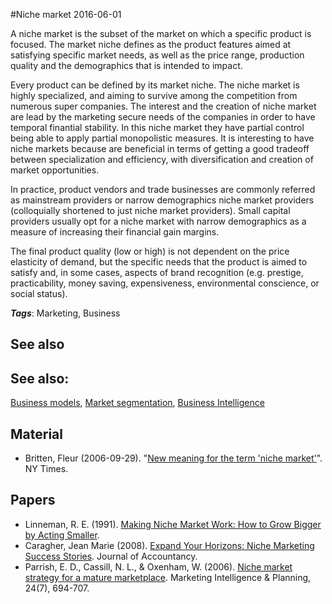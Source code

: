 
#Niche market
2016-06-01

A niche market is the subset of the market on which a specific product is focused. The market niche defines as the product features aimed at satisfying specific market needs, as well as the price range, production quality and the demographics that is intended to impact.

Every product can be defined by its market niche. The niche market is highly specialized, and aiming to survive among the competition from numerous super companies. The interest and the creation of niche market are lead by the marketing secure needs of the companies in order to have temporal finantial stability. In this niche market they have partial control being able to apply partial monopolistic measures. It is interesting to have niche markets because are beneficial in terms of getting a good tradeoff between specialization and efficiency, with diversification and creation of market opportunities.

In practice, product vendors and trade businesses are commonly referred as mainstream providers or narrow demographics niche market providers (colloquially shortened to just niche market providers). Small capital providers usually opt for a niche market with narrow demographics as a measure of increasing their financial gain margins.

The final product quality (low or high) is not dependent on the price elasticity of demand, but the specific needs that the product is aimed to satisfy and, in some cases, aspects of brand recognition (e.g. prestige, practicability, money saving, expensiveness, environmental conscience, or social status).

***Tags***: Marketing, Business

## See also
## See also:
[Business models](/business_models), [Market segmentation](/market_segmentation), [Business Intelligence](/business_intelligence)
## Material
* Britten, Fleur (2006-09-29). "[New meaning for the term 'niche market'](http://www.nytimes.com/2006/09/29/style/29iht-Rshop.html?pagewanted=all)". NY Times.

## Papers
* Linneman, R. E. (1991). [Making Niche Market Work: How to Grow Bigger by Acting Smaller](http://scholarship.sju.edu/food_mkt_fac/808/).
* Caragher, Jean Marie (2008). [Expand Your Horizons: Niche Marketing Success Stories](http://ezproxy.aut.ac.nz/login?url=http://search.proquest.com/docview/206796610?accountid=8440). Journal of Accountancy.
* Parrish, E. D., Cassill, N. L., & Oxenham, W. (2006). [Niche market strategy for a mature marketplace](http://www.emeraldinsight.com/doi/abs/10.1108/02634500610711860). Marketing Intelligence & Planning, 24(7), 694-707.


